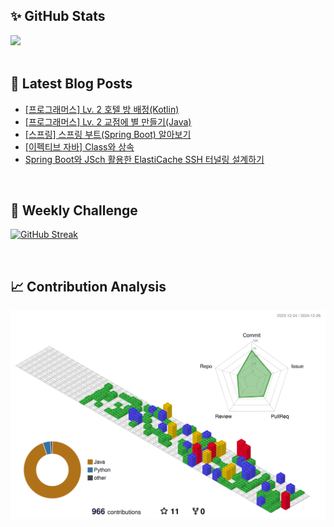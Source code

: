 ## ✨ GitHub Stats
<div>
	<img src="https://github-readme-stats.vercel.app/api?username=rowing0328&count_private=true"/>
</div>

<br/>

<!-- START_CUSTOM_SECTION -->
## 📕 Latest Blog Posts

- [[프로그래머스] Lv. 2 호텔 방 배정(Kotlin)](https://dev-rowing.tistory.com/13)
- [[프로그래머스] Lv. 2 교점에 별 만들기(Java)](https://dev-rowing.tistory.com/12)
- [[스프링] 스프링 부트(Spring Boot) 알아보기](https://dev-rowing.tistory.com/11)
- [[이펙티브 자바] Class와 상속](https://dev-rowing.tistory.com/10)
- [Spring Boot와 JSch 활용한 ElastiCache SSH 터널링 설계하기](https://dev-rowing.tistory.com/9)

<!-- END_CUSTOM_SECTION -->

<br/>

## 🏃 Weekly Challenge
[![GitHub Streak](https://streak-stats.demolab.com?user=rowing0328&theme=dark&mode=weekly)](https://git.io/streak-stats)

<br/>

## 📈 Contribution Analysis
![gitblock version](profile-3d-contrib/profile-gitblock.svg)
